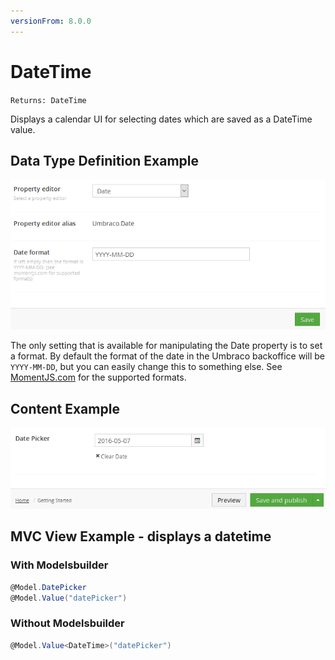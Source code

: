 ```yaml
---
versionFrom: 8.0.0
---
```

# DateTime

`Returns: DateTime`

Displays a calendar UI for selecting dates which are saved as a DateTime value.

## Data Type Definition Example

![Data Type Definition Example](images/DateTime-DataType.png)

The only setting that is available for manipulating the Date property is to set a format. By default the format of the date in the Umbraco backoffice will be `YYYY-MM-DD`, but you can easily change this to something else. See [MomentJS.com](https://momentjs.com/) for the supported formats.

## Content Example

![Content Example](images/Date-Time-Content.png)

## MVC View Example - displays a datetime

### With Modelsbuilder

```csharp
@Model.DatePicker
@Model.Value("datePicker")
```

### Without Modelsbuilder

```csharp
@Model.Value<DateTime>("datePicker")
```